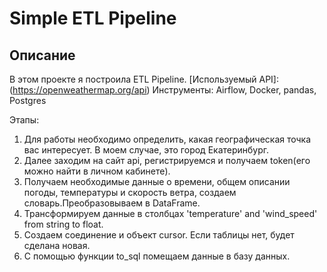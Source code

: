 # Simple ETL Pipeline

## Описание

В этом проекте я построила ETL Pipeline.
[Используемый API]:(https://openweathermap.org/api)
Инструменты: Airflow, Docker, pandas, Postgres


Этапы:
1. Для работы необходимо определить, какая географическая точка вас интересует. В моем случае, это город Екатеринбург.
2. Далее заходим на сайт api, регистрируемся и получаем token(его можно найти в личном кабинете). 
3. Получаем необходимые данные о времени, общем описании погоды, температуры и скорость ветра, создаем словарь.Преобразовываем в DataFrame.
4. Трансформируем данные в столбцах 'temperature' and 'wind_speed' from string to float.
5. Создаем соединение и объект cursor. Если таблицы нет, будет сделана новая. 
6. С помощью функции to_sql помещаем данные в базу данных.


